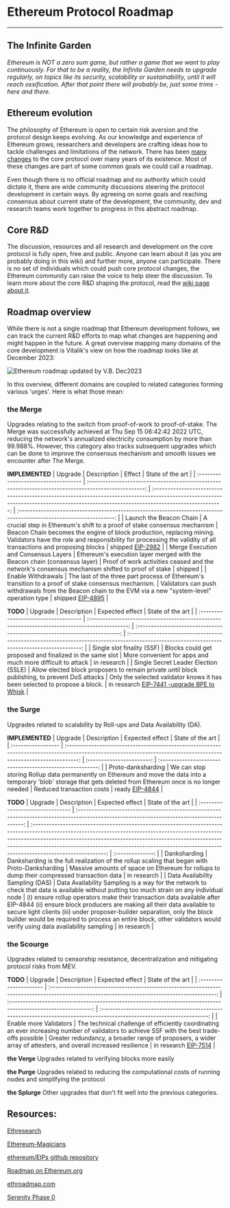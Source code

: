# Ethereum Protocol Roadmap
---
## The Infinite Garden

*Ethereum is NOT a zero sum game, but rather a game that we want to play continuously. For that to be a reality, the Infinite Garden needs to upgrade regularly, on topics like its security, scalability or sustainability, until it will reach ossification. After that point there will probably be, just some trims - here and there.*

## Ethereum evolution 

The philosophy of Ethereum is open to certain risk aversion and the protocol design keeps evolving. As our knowledge and experience of Ethereum grows, researchers and developers are crafting ideas how to tackle challenges and limitations of the network. There has been [many changes](/wiki/protocol/history.md) to the core protocol over many years of its existence. Most of these changes are part of some common goals we could call a roadmap. 

Even though there is no official roadmap and no authority which could dictate it, there are wide community discussions steering the protocol development in certain ways. By agreeing on some goals and reaching consensus about current state of the development, the community, dev and research teams work together to progress in this abstract roadmap. 

## Core R&D

The discussion, resources and all research and development on the core protocol is fully open, free and public. Anyone can learn about it (as you are probably doing in this wiki) and further more, anyone can participate. There is no set of individuals which could push core protocol changes, the Ethereum community can raise the voice to help steer the discussion. To learn more about the core R&D shaping the protocol, read the [wiki page about it](/wiki/dev/core-development.md).

## Roadmap overview 

While there is not a single roadmap that Ethereum development follows, we can track the current R&D efforts to map what changes are happening and might happen in the future. 
A great overview mapping many domains of the core development is Vitalik's view on how the roadmap looks like at December 2023:

![Ethereum roadmap updated by V.B. Dec2023](/docs/images/roadmap_2024/full_roadmap2024_1286x1282.png)

In this overview, different domains are coupled to related categories forming various 'urges'. Here is what those mean: 

### the Merge

Upgrades relating to the switch from proof-of-work to proof-of-stake. The Merge was successfully achieved at Thu Sep 15 06:42:42 2022 UTC, reducing the network's annualized electricity consumption by more than 99.988%. However, this category also tracks subsequent upgrades which can be done to improve the consensus mechanism and smooth issues we encounter after The Merge. 

**IMPLEMENTED**
| Upgrade                              |                                             Description                                              |                                                                                         Effect                                                                                          |                                                  State of the art                                                   |
| :----------------------------------- | :--------------------------------------------------------------------------------------------------: | :-------------------------------------------------------------------------------------------------------------------------------------------------------------------------------------: | :-----------------------------------------------------------------------------------------------------------------: |
| Launch the Beacon Chain              |              A crucial step in Ethereum's shift to a proof of stake consensus mechanism              | Beacon Chain becomes the engine of block production, replacing mining. Validators have the role and responsibility for processing the validity of all transactions and proposing blocks | shipped [EIP-2982](https://github.com/ethereum/EIPs/blob/acc6d08e2122b2a9700c570c48d89feb0b613832/EIPS/eip-2982.md) |
| Merge Execution and Consensus Layers |              Ethereum's execution layer merged with the Beacon chain (consensus layer)               |                                             Proof of work activities ceased and the network's consensus mechanism shifted to proof of stake                                             |                                                       shipped                                                       |
| Enable Withdrawals                   | The last of the three part process of Ethereum's transition to a proof of stake consensus mechanism. |                                        Validators can push withdrawals from the Beacon chain to the EVM via a new "system-level" operation type                                         |                             shipped [EIP-4895](https://eips.ethereum.org/EIPS/eip-4895)                             |

**TODO** 
| Upgrade                              |                                          Description                                           |                              Expected effect                               |                                                               State of the art                                                                |
| :----------------------------------- | :--------------------------------------------------------------------------------------------: | :------------------------------------------------------------------------: | :-------------------------------------------------------------------------------------------------------------------------------------------: |
| Single slot finality (SSF)           |                    Blocks could get proposed and finalized in the same slot                    |         More convenient for apps and much more difficult to attack         |                                                                  in research                                                                  |
| Single Secret Leader Election (SSLE) | Allow elected block proposers to remain private until block publishing, to prevent DoS attacks | Only the selected validator knows it has been selected to propose a block. | in research [EIP-7441 -upgrade BPE to Whisk](https://github.com/ethereum/EIPs/blob/af04410a1c577bd57fab1f0763789d0081a8e847/EIPS/eip-7441.md) |

### the Surge
Upgrades related to scalability by Roll-ups and Data Availability (DA). 

**IMPLEMENTED**
| Upgrade            |                                                                            Description                                                                             |      Expected effect      |                     State of the art                      |
| :----------------- | :----------------------------------------------------------------------------------------------------------------------------------------------------------------: | :-----------------------: | :-------------------------------------------------------: |
| Proto-danksharding | We can stop storing Rollup data permanently on Ethereum and move the data into a temporary 'blob' storage that gets deleted from Ethereum once is no longer needed | Reduced transaction costs | ready [EIP-4844](https://eips.ethereum.org/EIPS/eip-4844) |

**TODO** 
| Upgrade                          |                                                                Description                                                                 |                                                                                                                                                                    Expected effect                                                                                                                                                                    | State of the art |
| :------------------------------- | :----------------------------------------------------------------------------------------------------------------------------------------: | :---------------------------------------------------------------------------------------------------------------------------------------------------------------------------------------------------------------------------------------------------------------------------------------------------------------------------------------------------: | :--------------: |
| Danksharding                     |                       Danksharding is the full realization of the rollup scaling that began with Proto-Danksharding                        |                                                                                                                              Massive amounts of space on Ethereum for rollups to dump their compressed transaction data                                                                                                                               |   in research    |
| Data Availability Sampling (DAS) | Data Availability Sampling is a way for the network to check that data is available without putting too much strain on any individual node | (i) ensure rollup operators make their transaction data available after EIP-4844 (ii) ensure block producers are making all their data available to secure light clients (iii) under proposer-builder separation, only the block builder would be required to process an entire block, other validators would verify using data availability sampling |   in research    |


### the Scourge
Upgrades related to censorship resistance, decentralization and mitigating protocol risks from MEV. 

**TODO** 
| Upgrade                |                                                                 Description                                                                  |                                                Expected effect                                                 |                                                    State of the art                                                     |
| :--------------------- | :------------------------------------------------------------------------------------------------------------------------------------------: | :------------------------------------------------------------------------------------------------------------: | :---------------------------------------------------------------------------------------------------------------------: |
| Enable more Validators | The technical challenge of efficiently coordinating an ever increasing number of validators to achieve SSF with the best trade-offs possible | Greater redundancy, a broader range of proposers, a wider array of attesters, and overall increased resilience | in research [EIP-7514](https://github.com/ethereum/EIPs/blob/af04410a1c577bd57fab1f0763789d0081a8e847/EIPS/eip-7514.md) |

**the Verge** 
Upgrades related to verifying blocks more easily

**the Purge** 
Upgrades related to reducing the computational costs of running nodes and simplifying the protocol

**the Splurge** 
Other upgrades that don't fit well into the previous categories.

## Resources:

[Ethresearch](https://ethresear.ch/)

[Ethereum-Magicians](https://ethereum-magicians.org/)

[ethereum/EIPs github repository](https://github.com/ethereum/EIPs/tree/master#ethereum-improvement-proposals-eips)

[Roadmap on Ethereum.org](https://ethereum.org/en/roadmap/)

[ethroadmap.com](https://ethroadmap.com/)

[Serenity Phase 0](https://github.com/ethereum/EIPs/blob/acc6d08e2122b2a9700c570c48d89feb0b613832/EIPS/eip-2982.md)